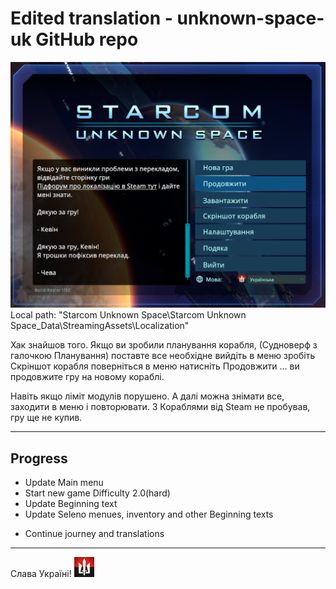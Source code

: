 # Edited translation - unknown-space-uk GitHub repo 
![Welcome text]( https://github.com/cheva/unknown-space-uk/blob/initial/title.png?raw=true "Welcome text") 
Local path: "Starcom Unknown Space\Starcom Unknown Space_Data\StreamingAssets\Localization"

Хак знайшов того. Якщо ви зробили планування корабля, (Судноверф з галочкою Планування) 
	поставте все необхідне 
	вийдіть в меню 
	зробіть Скріншот корабля
	поверніться в меню 
	натисніть Продовжити 
... ви продовжите гру на новому кораблі. 

Навіть якщо ліміт модулів порушено. А далі можна знімати все, заходити в меню і повторювати. З Кораблями від Steam не пробував, гру ще не купив.

______________
## Progress
- Update Main menu 
- Start new game Difficulty 2.0(hard)
- Update Beginning text
- Update Seleno menues, inventory and other Beginning texts
* Continue journey and translations

______________

Слава Україні!  ![Слава Україні!]( https://raw.githubusercontent.com/cheva/unknown-space-uk/refs/heads/initial/Starcom%20-%20Невідомий%20Простір.png "Слава Україні!")  

